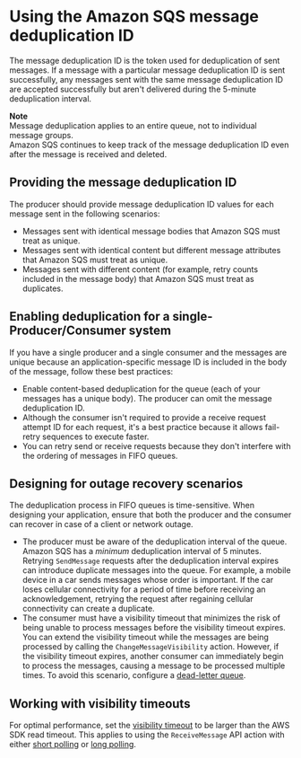 # Using the Amazon SQS message deduplication ID<a name="using-messagededuplicationid-property"></a>

The message deduplication ID is the token used for deduplication of sent messages\. If a message with a particular message deduplication ID is sent successfully, any messages sent with the same message deduplication ID are accepted successfully but aren't delivered during the 5\-minute deduplication interval\.

**Note**  
Message deduplication applies to an entire queue, not to individual message groups\.  
Amazon SQS continues to keep track of the message deduplication ID even after the message is received and deleted\.

## Providing the message deduplication ID<a name="providing-message-deduplication-id"></a>

The producer should provide message deduplication ID values for each message sent in the following scenarios:
+ Messages sent with identical message bodies that Amazon SQS must treat as unique\.
+ Messages sent with identical content but different message attributes that Amazon SQS must treat as unique\.
+ Messages sent with different content \(for example, retry counts included in the message body\) that Amazon SQS must treat as duplicates\.

## Enabling deduplication for a single\-Producer/Consumer system<a name="single-producer-single-consumer"></a>

If you have a single producer and a single consumer and the messages are unique because an application\-specific message ID is included in the body of the message, follow these best practices:
+ Enable content\-based deduplication for the queue \(each of your messages has a unique body\)\. The producer can omit the message deduplication ID\.
+ Although the consumer isn't required to provide a receive request attempt ID for each request, it's a best practice because it allows fail\-retry sequences to execute faster\.
+ You can retry send or receive requests because they don't interfere with the ordering of messages in FIFO queues\.

## Designing for outage recovery scenarios<a name="designing-for-outage-recovery-scenarios"></a>

The deduplication process in FIFO queues is time\-sensitive\. When designing your application, ensure that both the producer and the consumer can recover in case of a client or network outage\.
+ The producer must be aware of the deduplication interval of the queue\. Amazon SQS has a *minimum* deduplication interval of 5 minutes\. Retrying `SendMessage` requests after the deduplication interval expires can introduce duplicate messages into the queue\. For example, a mobile device in a car sends messages whose order is important\. If the car loses cellular connectivity for a period of time before receiving an acknowledgement, retrying the request after regaining cellular connectivity can create a duplicate\.
+ The consumer must have a visibility timeout that minimizes the risk of being unable to process messages before the visibility timeout expires\. You can extend the visibility timeout while the messages are being processed by calling the `ChangeMessageVisibility` action\. However, if the visibility timeout expires, another consumer can immediately begin to process the messages, causing a message to be processed multiple times\. To avoid this scenario, configure a [dead\-letter queue](sqs-dead-letter-queues.md)\.

## Working with visibility timeouts<a name="working-with-visibility-timeouts"></a>

For optimal performance, set the [visibility timeout](sqs-visibility-timeout.md) to be larger than the AWS SDK read timeout\. This applies to using the `ReceiveMessage` API action with either [short polling](sqs-short-and-long-polling.md#sqs-short-polling) or [long polling](sqs-short-and-long-polling.md)\.
